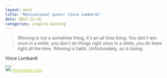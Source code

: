 ```yaml
---
layout: post
title: "Motivational quote: Vince Lombardi"
date: 2017-12-16
categories: inspire winning
---
```

> Winning is not a sometime thing, it's an all time thing. You don't win once in a while, you don't do things right once in a while, you do them right all the time. Winning is habit. Unfortunately, so is losing.

Vince Lombardi

<span style="z-index:50;font-size:0.9em;"><img src="https://theysaidso.com/branding/theysaidso.png" height="20" width="20" alt="theysaidso.com"/><a href="https://theysaidso.com" title="Powered by quotes from theysaidso.com" style="color: #9fcc25; margin-left: 4px; vertical-align: middle;">theysaidso.com</a></span>
